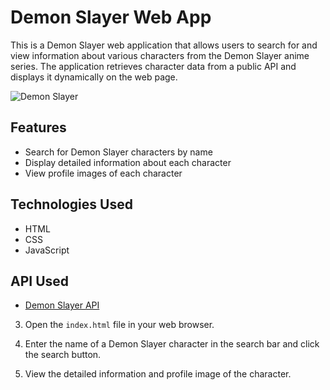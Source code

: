 # Demon Slayer Web App

This is a Demon Slayer web application that allows users to search for and view information about various characters from the Demon Slayer anime series. The application retrieves character data from a public API and displays it dynamically on the web page.

![Demon Slayer](demo.png)

## Features

- Search for Demon Slayer characters by name
- Display detailed information about each character
- View profile images of each character

## Technologies Used

- HTML
- CSS
- JavaScript

## API Used

- [Demon Slayer API](https://demon-slayer-api.onrender.com/v1/)


3. Open the `index.html` file in your web browser.

4. Enter the name of a Demon Slayer character in the search bar and click the search button.

5. View the detailed information and profile image of the character.

